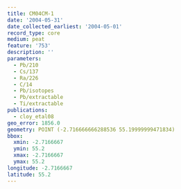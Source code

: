 ```yaml
---
title: CM04CM-1
date: '2004-05-31'
date_collected_earliest: '2004-05-01'
record_type: core
medium: peat
feature: '753'
description: ''
parameters:
  - Pb/210
  - Cs/137
  - Ra/226
  - C/14
  - Pb/isotopes
  - Pb/extractable
  - Ti/extractable
publications:
  - cloy_etal08
geo_error: 1856.0
geometry: POINT (-2.716666666288536 55.19999999471834)
bbox:
  xmin: -2.7166667
  ymin: 55.2
  xmax: -2.7166667
  ymax: 55.2
longitude: -2.7166667
latitude: 55.2
---
```

